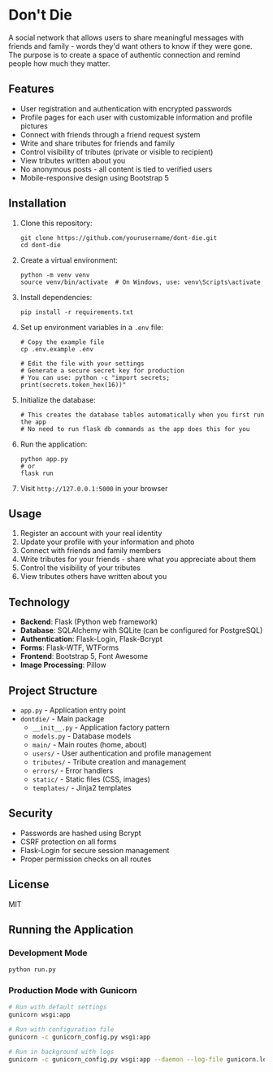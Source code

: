 # Don't Die

A social network that allows users to share meaningful messages with friends and family - words they'd want others to know if they were gone. The purpose is to create a space of authentic connection and remind people how much they matter.

## Features

- User registration and authentication with encrypted passwords
- Profile pages for each user with customizable information and profile pictures
- Connect with friends through a friend request system
- Write and share tributes for friends and family
- Control visibility of tributes (private or visible to recipient)
- View tributes written about you
- No anonymous posts - all content is tied to verified users
- Mobile-responsive design using Bootstrap 5

## Installation

1. Clone this repository:
   ```
   git clone https://github.com/yourusername/dont-die.git
   cd dont-die
   ```

2. Create a virtual environment:
   ```
   python -m venv venv
   source venv/bin/activate  # On Windows, use: venv\Scripts\activate
   ```

3. Install dependencies:
   ```
   pip install -r requirements.txt
   ```

4. Set up environment variables in a `.env` file:
   ```
   # Copy the example file
   cp .env.example .env
   
   # Edit the file with your settings
   # Generate a secure secret key for production
   # You can use: python -c "import secrets; print(secrets.token_hex(16))"
   ```

5. Initialize the database:
   ```
   # This creates the database tables automatically when you first run the app
   # No need to run flask db commands as the app does this for you
   ```

6. Run the application:
   ```
   python app.py
   # or
   flask run
   ```

7. Visit `http://127.0.0.1:5000` in your browser

## Usage

1. Register an account with your real identity
2. Update your profile with your information and photo
3. Connect with friends and family members
4. Write tributes for your friends - share what you appreciate about them
5. Control the visibility of your tributes
6. View tributes others have written about you

## Technology

- **Backend**: Flask (Python web framework)
- **Database**: SQLAlchemy with SQLite (can be configured for PostgreSQL)
- **Authentication**: Flask-Login, Flask-Bcrypt
- **Forms**: Flask-WTF, WTForms
- **Frontend**: Bootstrap 5, Font Awesome
- **Image Processing**: Pillow

## Project Structure

- `app.py` - Application entry point
- `dontdie/` - Main package
  - `__init__.py` - Application factory pattern
  - `models.py` - Database models
  - `main/` - Main routes (home, about)
  - `users/` - User authentication and profile management
  - `tributes/` - Tribute creation and management
  - `errors/` - Error handlers
  - `static/` - Static files (CSS, images)
  - `templates/` - Jinja2 templates

## Security

- Passwords are hashed using Bcrypt
- CSRF protection on all forms
- Flask-Login for secure session management
- Proper permission checks on all routes

## License

MIT

## Running the Application

### Development Mode
```bash
python run.py
```

### Production Mode with Gunicorn
```bash
# Run with default settings
gunicorn wsgi:app

# Run with configuration file
gunicorn -c gunicorn_config.py wsgi:app

# Run in background with logs
gunicorn -c gunicorn_config.py wsgi:app --daemon --log-file gunicorn.log
```
